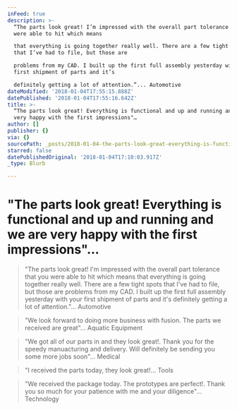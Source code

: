 ```yaml
---
inFeed: true
description: >-
  “The parts look great! I’m impressed with the overall part tolerance that you
  were able to hit which means

  that everything is going together really well. There are a few tight spots
  that I’ve had to file, but those are

  problems from my CAD. I built up the first full assembly yesterday with your
  first shipment of parts and it’s

  definitely getting a lot of attention.”... Automotive 
dateModified: '2018-01-04T17:55:15.888Z'
datePublished: '2018-01-04T17:55:16.642Z'
title: >-
  “The parts look great! Everything is functional and up and running and we are
  very happy with the first impressions"…
author: []
publisher: {}
via: {}
sourcePath: _posts/2018-01-04-the-parts-look-great-everything-is-functional-and-up-and.md
starred: false
datePublishedOriginal: '2018-01-04T17:10:03.917Z'
_type: Blurb

---
```

# "The parts look great! Everything is functional and up and running and we are very happy with the first impressions"...

> "The parts look great! I'm impressed with the overall part tolerance that you were able to hit which means
> that everything is going together really well. There are a few tight spots that I've had to file, but those are
> problems from my CAD. I built up the first full assembly yesterday with your first shipment of parts and it's
> definitely getting a lot of attention."... Automotive 

> "We look forward to doing more business with fusion. The parts we received are great"... Aquatic Equipment

> "We got all of our parts in and they look great!. Thank you for the speedy manuacturing and delivery. Will definitely be sending you some more jobs soon"... Medical 

> "I received the parts today, they look great!... Tools

> "We received the package today. The prototypes are perfect!. Thank you so much for your patience with me and your diligence"... Technology